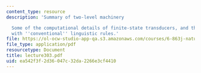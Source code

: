 ```yaml
---
content_type: resource
description: 'Summary of two-level machinery

  Some of the computational details of finite-state transducers, and the problems
  with ''conventional'' linguistic rules.'
file: https://ol-ocw-studio-app-qa.s3.amazonaws.com/courses/6-863j-natural-language-and-the-computer-representation-of-knowledge-spring-2003/ea542f3f2d36047c32da2266e3cf4410_lecture303.pdf
file_type: application/pdf
resourcetype: Document
title: lecture303.pdf
uid: ea542f3f-2d36-047c-32da-2266e3cf4410
---
```


